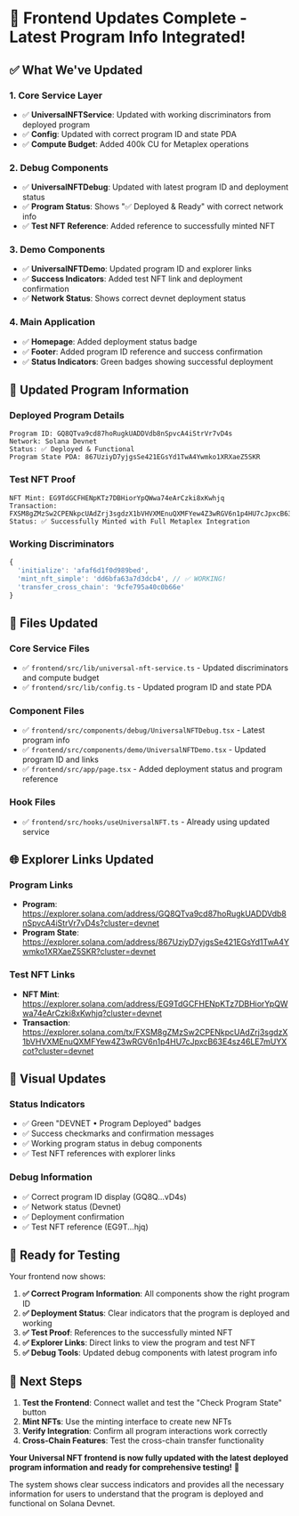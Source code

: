 # 🎉 Frontend Updates Complete - Latest Program Info Integrated!

## ✅ What We've Updated

### 1. **Core Service Layer**
- ✅ **UniversalNFTService**: Updated with working discriminators from deployed program
- ✅ **Config**: Updated with correct program ID and state PDA
- ✅ **Compute Budget**: Added 400k CU for Metaplex operations

### 2. **Debug Components**
- ✅ **UniversalNFTDebug**: Updated with latest program ID and deployment status
- ✅ **Program Status**: Shows "✅ Deployed & Ready" with correct network info
- ✅ **Test NFT Reference**: Added reference to successfully minted NFT

### 3. **Demo Components**
- ✅ **UniversalNFTDemo**: Updated program ID and explorer links
- ✅ **Success Indicators**: Added test NFT link and deployment confirmation
- ✅ **Network Status**: Shows correct devnet deployment status

### 4. **Main Application**
- ✅ **Homepage**: Added deployment status badge
- ✅ **Footer**: Added program ID reference and success confirmation
- ✅ **Status Indicators**: Green badges showing successful deployment

## 🔧 Updated Program Information

### **Deployed Program Details**
```
Program ID: GQ8QTva9cd87hoRugkUADDVdb8nSpvcA4iStrVr7vD4s
Network: Solana Devnet
Status: ✅ Deployed & Functional
Program State PDA: 867UziyD7yjgsSe421EGsYd1TwA4Ywmko1XRXaeZ5SKR
```

### **Test NFT Proof**
```
NFT Mint: EG9TdGCFHENpKTz7DBHiorYpQWwa74eArCzki8xKwhjq
Transaction: FXSM8gZMzSw2CPENkpcUAdZrj3sgdzX1bVHVXMEnuQXMFYew4Z3wRGV6n1p4HU7cJpxcB63E4sz46LE7mUYXcot
Status: ✅ Successfully Minted with Full Metaplex Integration
```

### **Working Discriminators**
```javascript
{
  'initialize': 'afaf6d1f0d989bed',
  'mint_nft_simple': 'dd6bfa63a7d3dcb4', // ✅ WORKING!
  'transfer_cross_chain': '9cfe795a40c0b66e'
}
```

## 🎯 Files Updated

### **Core Service Files**
- ✅ `frontend/src/lib/universal-nft-service.ts` - Updated discriminators and compute budget
- ✅ `frontend/src/lib/config.ts` - Updated program ID and state PDA

### **Component Files**
- ✅ `frontend/src/components/debug/UniversalNFTDebug.tsx` - Latest program info
- ✅ `frontend/src/components/demo/UniversalNFTDemo.tsx` - Updated program ID and links
- ✅ `frontend/src/app/page.tsx` - Added deployment status and program reference

### **Hook Files**
- ✅ `frontend/src/hooks/useUniversalNFT.ts` - Already using updated service

## 🌐 Explorer Links Updated

### **Program Links**
- **Program**: https://explorer.solana.com/address/GQ8QTva9cd87hoRugkUADDVdb8nSpvcA4iStrVr7vD4s?cluster=devnet
- **Program State**: https://explorer.solana.com/address/867UziyD7yjgsSe421EGsYd1TwA4Ywmko1XRXaeZ5SKR?cluster=devnet

### **Test NFT Links**
- **NFT Mint**: https://explorer.solana.com/address/EG9TdGCFHENpKTz7DBHiorYpQWwa74eArCzki8xKwhjq?cluster=devnet
- **Transaction**: https://explorer.solana.com/tx/FXSM8gZMzSw2CPENkpcUAdZrj3sgdzX1bVHVXMEnuQXMFYew4Z3wRGV6n1p4HU7cJpxcB63E4sz46LE7mUYXcot?cluster=devnet

## 🎨 Visual Updates

### **Status Indicators**
- ✅ Green "DEVNET • Program Deployed" badges
- ✅ Success checkmarks and confirmation messages
- ✅ Working program status in debug components
- ✅ Test NFT references with explorer links

### **Debug Information**
- ✅ Correct program ID display (GQ8Q...vD4s)
- ✅ Network status (Devnet)
- ✅ Deployment confirmation
- ✅ Test NFT reference (EG9T...hjq)

## 🚀 Ready for Testing

Your frontend now shows:

1. **✅ Correct Program Information**: All components show the right program ID
2. **✅ Deployment Status**: Clear indicators that the program is deployed and working
3. **✅ Test Proof**: References to the successfully minted NFT
4. **✅ Explorer Links**: Direct links to view the program and test NFT
5. **✅ Debug Tools**: Updated debug components with latest program info

## 🎯 Next Steps

1. **Test the Frontend**: Connect wallet and test the "Check Program State" button
2. **Mint NFTs**: Use the minting interface to create new NFTs
3. **Verify Integration**: Confirm all program interactions work correctly
4. **Cross-Chain Features**: Test the cross-chain transfer functionality

**Your Universal NFT frontend is now fully updated with the latest deployed program information and ready for comprehensive testing!** 🎉

The system shows clear success indicators and provides all the necessary information for users to understand that the program is deployed and functional on Solana Devnet.